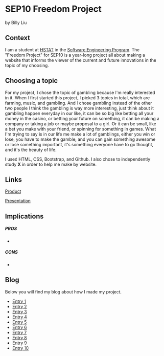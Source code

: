# SEP10 Freedom Project
by Billy Liu

## Context
I am a student at [HSTAT](https://www.hstat.org/) in the [Software Engineering Program](https://hstatsep.github.io/). The "Freedom Project" for SEP10 is a year-long project all about making a website that informs the viewer of the current and future innovations in the topic of my choosing.

## Choosing a topic
For my project, I chose the topic of gambling because I'm really interested in it. When I first started this project, I picked 3 topics in total, which are farming, music, and gambling. And I chose gambling instead of the other two people I think the gambling is way more interesting, just think about it gambling happen everyday in our like, it can be so big like betting all your money in the casino, or betting your future on something, it can be making a company or taking a job or maybe proposal to a girl. Or it can be small, like a bet you make with your friend, or spinning for something in games. What I'm trying to say is in our life me make a lot of gamblings, either you win or lose, you have to make the gamble, and you can gain something awesome or lose something important, it's something everyone have to go thought, and it's the beauty of life.

I used HTML, CSS, Bootstrap, and Github. I also chose to independently study **X** in order to help me make by website.

## Links

[Product]()

[Presentation]()

## Implications
##### PROS
* 
##### CONS
* 


## Blog
Below you will find my blog about how I made my project.

* [Entry 1](blog/entry01.md)
* [Entry 2](blog/entry02.md)
* [Entry 3](blog/entry03.md)
* [Entry 4](blog/entry04.md)
* [Entry 5](blog/entry05.md)
* [Entry 6](blog/entry06.md)
* [Entry 7](blog/entry07.md)
* [Entry 8](blog/entry08.md)
* [Entry 9](blog/entry09.md)
* [Entry 10](blog/entry10.md)
